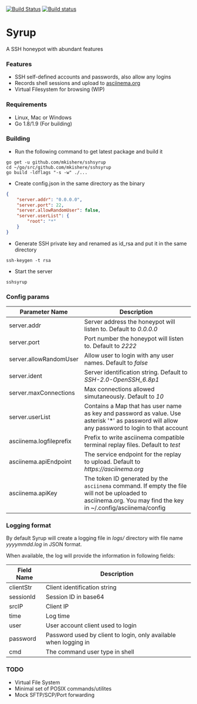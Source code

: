 [![Build Status](https://travis-ci.org/mkishere/sshsyrup.svg?branch=master)](http://travis-ci.org/mkishere/sshsyrup) [![Build status](https://ci.appveyor.com/api/projects/status/iy271guyn7ig81yn/branch/master?svg=true)](https://ci.appveyor.com/project/mkishere/sshsyrup/branch/master)
# Syrup
A SSH honeypot with abundant features

### Features
- SSH self-defined accounts and passwords, also allow any logins
- Records shell sessions and upload to [asciinema.org](https://asciinema.org)
- Virtual Filesystem for browsing (WIP)

### Requirements
- Linux, Mac or Windows
- Go 1.8/1.9 (For building)

### Building
* Run the following command to get latest package and build it
```
go get -u github.com/mkishere/sshsyrup
cd ~/go/src/github.com/mkishere/sshsyrup
go build -ldflags "-s -w" ./...
```
* Create config.json in the same directory as the binary
```json
{
    "server.addr": "0.0.0.0",
    "server.port": 22,
    "server.allowRandomUser": false,
    "server.userList": {
        "root": "*"
    }
}
```
* Generate SSH private key and renamed as id_rsa and put it in the same directory
```
ssh-keygen -t rsa
```
* Start the server
```
sshsyrup
```
### Config params
Parameter Name | Description
-------------- | -----------
server.addr | Server address the honeypot will listen to. Default to _0.0.0.0_
server.port | Port number the honeypot will listen to. Default to _2222_
server.allowRandomUser | Allow user to login with any user names. Default to _false_
server.ident | Server identification string. Default to _SSH-2.0-OpenSSH_6.8p1_
server.maxConnections | Max connections allowed simutaneously. Default to _10_
server.userList | Contains a Map that has user name as key and password as value. Use asterisk '*' as password will allow any password to login to that account
asciinema.logfileprefix | Prefix to write asciinema compatible terminal replay files. Default to _test_
asciinema.apiEndpoint | The service endpoint for the replay to upload. Default to _https://asciinema.org_
asciinema.apiKey | The token ID generated by the `asciinema` command. If empty the file will not be uploaded to asciinema.org. You may find the key in ~/.config/asciinema/config

### Logging format
By default Syrup will create a logging file in _logs/_ directory with file name _yyyymmdd.log_ in JSON format.

When available, the log will provide the information in following fields:

Field Name | Description
---------- | -----------
clientStr | Client identification string
sessionId | Session ID in base64
srcIP | Client IP
time | Log time
user | User account client used to login
password | Password used by client to login, only available when logging in
cmd | The command user type in shell

### TODO
- Virtual File System
- Minimal set of POSIX commands/utilites
- Mock SFTP/SCP/Port forwarding
